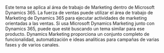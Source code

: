 Este tema se aplica al área de trabajo de Marketing dentro de Microsoft Dynamics 365. La fuerza de ventas puede utilizar el área de trabajo de Marketing de Dynamics 365 para ejecutar actividades de marketing orientadas a las ventas. Si usa Microsoft Dynamics Marketing junto con Dynamics 365, puede que esté buscando un tema similar para ese producto. Dynamics Marketing proporciona un conjunto completo de funcionalidad, automatización e ideas analíticas para campañas de varias fases y de varios canales.